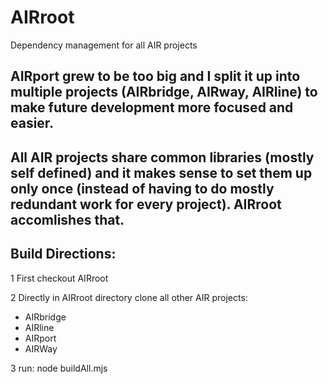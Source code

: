 # AIRroot
Dependency management for all AIR projects

## AIRport grew to be too big and I split it up into multiple projects (AIRbridge, AIRway, AIRline) to make future development more focused and easier.

## All AIR projects share common libraries (mostly self defined) and it makes sense to set them up only once (instead of having to do mostly redundant work for every project).  AIRroot accomlishes that.

## Build Directions:

1 First checkout AIRroot

2 Directly in AIRroot directory clone all other AIR projects:

* AIRbridge
* AIRline
* AIRport
* AIRWay

3 run:  node buildAll.mjs
